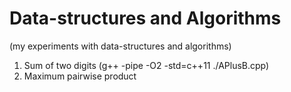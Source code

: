 # Data-structures and Algorithms
(my experiments with data-structures and algorithms)


1. Sum of two digits (g++ -pipe -O2 -std=c++11 ./APlusB.cpp)
2. Maximum pairwise product
